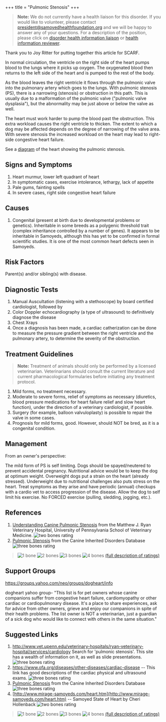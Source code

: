 +++
title = "Pulmonic Stenosis"
+++



> **Note:** We do not currently have a health liaison for this disorder.
> If you would like to volunteer, please contact
> [president@samoyedhealthfoundation.org](mailto:president@samoyedhealthfoundation.org?subject=Questions%20about%20becoming%20a%20Health%20Information%20Liaison%20or%20Reviewer)
> and we will be happy to answer any of your questions.
> For a description of the position, please click on
> [disorder health information liaison](/become-a-health-information-liaison)
> or
> [health information reviewer](/become-a-health-information-reviewer).

Thank you to Joy Ritter for putting together this article for SCARF.


In  normal circulation,  the ventricle on the right side of the heart
pumps blood to the lungs where it picks up oxygen. The oxygenated blood
then returns to the left side of the heart and is pumped to the rest of
the body.

As the blood leaves the right ventricle it flows through the pulmonic
valve into the pulmonary artery which goes to the lungs. With pulmonic
stenosis (PS), there is a narrowing (stenosis) or obstruction in this
path.  This is usually due to a malformation of the pulmonic valve
("pulmonic valve dysplasia"), but the abnormality may be just above or
below the valve as well.

The heart must work harder to pump the blood past the obstruction.  This
extra workload causes the right ventricle to thicken. The extent to
which a dog may be affected depends on the degree of narrowing of the
valve area. With severe stenosis the increased workload on the heart may
lead to right-side congestive heart failure.

See a
[diagram](http://www.mirage-samoyeds.com/health/pulmonarystenosis.jpg)
of the heart showing the pulmonic stenosis.




Signs and Symptoms
------------------

1.  Heart murmur, lower left quadrant of heart
2.  In symptomatic cases, exercise intolerance, lethargy, lack of
    appetite
3.  Pale gums, fainting spells
4.  In severe cases, right side congestive heart failure

Causes
------

1.  Congenital (present at birth due to developmental problems or
    genetics). Inheritable in some breeds as a polygenic threshold trait
    (complex inheritance controlled by a number of genes).  It appears
    to be inheritable in Samoyeds, although this has yet to be confirmed
    in formal scientific studies.  It is one of the most common heart
    defects seen in Samoyeds.

Risk Factors
------------

Parent(s) and/or sibling(s) with disease.

Diagnostic Tests
----------------

1.  Manual Auscultation (listening with a stethoscope) by board
    certified cardiologist, followed by
2.  Color Doppler echocardiography (a type of ultrasound) to
    definitively diagnose the disease
3.  Chest Xrays
4.  Once a diagnosis has been made, a cardiac catherization can be done
    to measure the pressure gradient between the right ventricle and the
    pulmonary artery, to determine the severity of the obstruction.

Treatment Guidelines
--------------------

> **Note:** Treatment of animals should only be performed by a licensed
> veterinarian. Veterinarians should consult the current literature and
> current pharmacological formularies before initiating any treatment
> protocol.

1.  Mild forms, no treatment necessary.
2.  Moderate to severe forms, relief of symptoms as necessary
    (diuretics, blood pressure medications for heart failure relief and
    slow heart function),  under the direction of a veterinary
    cardiologist, if possible.
3.  Surgery (for example, balloon valvuloplasty) is possible to repair
    the valve in some cases.
4.  Prognosis for mild forms, good.  However, should NOT be bred, as it
    is a congenital condition.

Management
----------

From an owner's perspective:

The mild form of PS is self limiting.  Dogs should be spayed/neutered to
prevent accidental pregnancy.  Nutritional advice would be to keep the
dog at optimum weight.  Overweight dogs put a strain on the heart
(already stressed).  Underweight due to nutritional challenges also puts
stress on the heart.  Treat symptoms as they arise and have periodic
(annual) checkups with a cardio vet to access progression of the
disease.  Allow the dog to self limit his exercise.  No FORCED exercise
(pulling, sledding, jogging, etc.).

References
----------

1.  [Understanding Canine Pulmonic
    Stenosis](http://www.vet.upenn.edu/docs/default-source/cardiology-brochures-\(ryan\)/understanding-pulmonic-stenosis.pdf?sfvrsn=0)
    from the Matthew J. Ryan Veterinary Hospital, University of
    Pennsylvania School of Veterinary Medicine.  ![two bones
    rating](/img/2-bones.gif)
2.  [Pulmonic
    Stenosis](http://cidd.discoveryspace.ca/disorder/pulmonic-stenosis.html)
    from the Canine Inherited Disorders Database  ![three bones
    rating](/img/3-bones.gif)




> ![1 bone](/img/1-bone.gif)
> ![2 bones](/img/2-bones.gif)
> ![3 bones](/img/3-bones.gif)
> ![4 bones](/img/4-bones.gif)
> [(full description of ratings)](/diseases/ratings-what-do-they-mean)

Support Groups
--------------



<https://groups.yahoo.com/neo/groups/dogheart/info>

dogheart yahoo group- "This list is for pet owners whose canine
companions suffer from congestive heart failure, cardiomyopathy or other
cardiac or cardiopulmonary disease. It's a place to share experiences,
ask for advice from other owners, grieve and enjoy our companions in
spite of their health problems. The list owner is NOT a veterinarian,
just a guardian of a sick dog who would like to connect with others in
the same situation."

Suggested Links
---------------

1.  <http://www.vet.upenn.edu/veterinary-hospitals/ryan-veterinary-hospital/services/cardiology>
    Search for 'pulmonic stenosis'.  This site has a wealth of
    information on it, as well as slide presentations.  ![three bones
    rating](/img/3-bones.gif)
2.  <https://www.ofa.org/diseases/other-diseases/cardiac-disease> \-- This link has good
    descriptions of the cardiac physical and ultrasound exams.  ![three
    bones
    rating](/img/3-bones.gif)
3.  [Pulmonic
    Stenosis](http://ic.upei.ca/cidd/disorder/pulmonic-stenosis)
    from the Canine Inherited Disorders Database  ![three bones
    rating](/img/3-bones.gif)
4.  [http://www.mirage-samoyeds.com/heart.htm](http://www.mirage-samoyeds.com/heart.htm) \--
    Samoyed State of Heart by Cheri Hollenback  ![two bones
    rating](/img/2-bones.gif)







> ![1 bone](/img/1-bone.gif)
> ![2 bones](/img/2-bones.gif)
> ![3 bones](/img/3-bones.gif)
> ![4 bones](/img/4-bones.gif)
> [(full description of ratings)](/diseases/ratings-what-do-they-mean)


